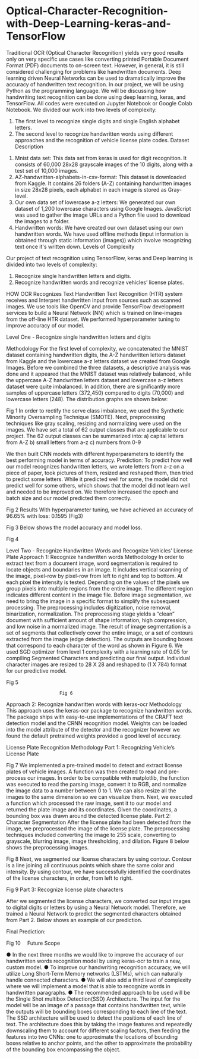 # Optical-Character-Recognition-with-Deep-Learning-keras-and-TensorFlow
Traditional OCR (Optical Character Recognition) yields very good results only on very specific use cases like converting printed Portable Document Format (PDF) documents to on-screen text. However, in general, it is still considered challenging for problems like handwritten documents.
Deep learning driven Neural Networks can be used to dramatically improve the accuracy of handwritten text recognition. In our project, we will be using Python as the programming language. We will be discussing how handwriting text recognition can be done using deep learning, keras, and TensorFlow. 
All codes were executed on Jupyter Notebook or Google Colab Notebook. We divided our work into two levels of complexity:
1.	The first level to recognize single digits and single English alphabet letters. 
2.	The second level to recognize handwritten words using different approaches and the recognition of vehicle license plate codes. 
Dataset Description

1)	Mnist data set: This data set from keras is used for digit recognition. It consists of 60,000 28x28 grayscale images of the 10 digits, along with a test set of 10,000 images.
2)	AZ-handwritten-alphabets-in-csv-format: This dataset is downloaded from Kaggle. It contains 26 folders (A-Z) containing handwritten images in size 28x28 pixels, each alphabet in each image is stored as Gray-level.
3)	Our own data set of lowercase a-z letters: We generated our own dataset of 1,200 lowercase characters using Google Images. JavaScript was used to gather the image URLs and a Python file used to download the images to a folder.
4)	Handwritten words: We have created our own dataset using our own handwritten words. We have used offline methods (input information is obtained through static information (images)) which involve recognizing text once it's written down.
Levels of Complexity

Our project of text recognition using TensorFlow, keras and Deep learning is divided into two levels of complexity:
1) Recognize single handwritten letters and digits.
2) Recognize handwritten words and recognize vehicles’ license plates. 

HOW OCR Recognizes Text
Handwritten Text Recognition (HTR) system receives and Interpret handwritten input from sources such as scanned images. We use tools like OpenCV and provide TensorFlow development services to build a Neural Network (NN) which is trained on line-images from the off-line HTR dataset. We performed hyperparameter tuning to improve accuracy of our model.

Level One - Recognize single handwritten letters and digits

Methodology
For the first level of complexity, we concatenated the MNIST dataset containing handwritten digits, the A-Z handwritten letters dataset from Kaggle and the lowercase a-z letters dataset we created from Google Images. Before we combined the three datasets, a descriptive analysis was done and it appeared that the MNIST dataset was relatively balanced, while the uppercase A-Z handwritten letters dataset and lowercase a-z letters dataset were quite imbalanced. In addition, there are significantly more samples of uppercase letters (372,450) compared to digits (70,000) and lowercase letters (248). The distribution graphs are shown below: 

Fig 1
In order to rectify the serve class imbalance, we used the Synthetic Minority Oversampling Technique (SMOTE).
Next, preprocessing techniques like gray scaling, resizing and normalizing were used on the images. We have set a total of 62 output classes that are applicable to our project. The 62 output classes can be summarized into: 
a)	capital letters from A-Z 
b)	small letters from a-z
c)	numbers from 0-9

We then built CNN models with different hyperparameters to identify the best performing model in terms of accuracy.
Prediction: To predict how well our model recognizes handwritten letters, we wrote letters from a-z on a piece of paper, took pictures of them, resized and reshaped them, then tried to predict some letters. While it predicted well for some, the model did not predict well for some others, which shows that the model did not learn well and needed to be improved on. We therefore increased the epoch and batch size and our model predicted them correctly.
 
Fig 2
Results
With hyperparameter tuning, we have achieved an accuracy of 96.65% with loss: 0.1595 (Fig3)
  
Fig 3
Below shows the model accuracy and model loss.
  
Fig 4
 
Level Two - Recognize Handwritten Words and Recognize Vehicles’ License Plate
Approach 1: Recognize handwritten words
Methodology
In order to extract text from a document image, word segmentation is required to locate objects and boundaries in an image. It includes vertical scanning of the image, pixel-row by pixel-row from left to right and top to bottom. At each pixel the intensity is tested. Depending on the values of the pixels we group pixels into multiple regions from the entire image. The different region indicates different content in the image file.
Before image segmentation, we need to bring the image in a specific format to simplify the subsequent processing. The preprocessing includes digitization, noise removal, binarization, normalization. The preprocessing stage yields a “clean” document with sufficient amount of shape information, high compression, and low noise in a normalized image.
The result of image segmentation is a set of segments that collectively cover the entire image, or a set of contours extracted from the image (edge detection). The outputs are bounding boxes that correspond to each character of the word as shown in Figure 6.
We used SGD optimizer from level 1 complexity with a learning rate of 0.05 for compiling Segmented Characters and predicting our final output. 
Individual character images are resized to 28 X 28 and reshaped to (1 X 784) format for our predictive model.

 
Fig 5
 
						Fig 6
Approach 2: Recognize handwritten words with keras-ocr
Methodology
This approach uses the keras-ocr package to recognize handwritten words. The package ships with easy-to-use implementations of the CRAFT text detection model and the CRNN recognition model. Weights can be loaded into the model attribute of the detector and the recognizer however we found the default pretrained weights provided a good level of accuracy.




License Plate Recognition
Methodology
Part 1: Recognizing Vehicle’s License Plate
 
 Fig 7
We implemented a pre-trained model to detect and extract license plates of vehicle images. A function was then created to read and pre-process our images. In order to be compatible with matplotlib, the function was executed to read the parsing image, convert it to RGB, and normalize the image data to a number between 0 to 1. We can also resize all the images to the same dimension so we can visualize them.
Next, we executed a function which processed the raw image, sent it to our model and returned the plate image and its coordinates. Given the coordinates, a bounding box was drawn around the detected license plate.
Part 2: Character Segmentation
After the license plate had been detected from the image, we preprocessed the image of the license plate. The preprocessing techniques included converting the image to 255 scale, converting to grayscale, blurring image, image thresholding, and dilation. Figure 8 below shows the preprocessing images.
 
Fig 8
Next, we segmented our license characters by using contour. Contour is a line joining all continuous points which share the same color and intensity. By using contour, we have successfully identified the coordinates of the license characters, in order, from left to right.
 
Fig 9
Part 3: Recognize license plate characters

After we segmented the license characters, we converted our input images to digital digits or letters by using a Neural Network model. Therefore, we trained a Neural Network to predict the segmented characters obtained from Part 2. Below shows an example of our prediction.

Final Prediction:
 
Fig 10 
Future Scope

●	In the next three months we would like to improve the accuracy of our handwritten words recognition model by using keras-ocr to train a new, custom model.
●	To improve our handwriting recognition accuracy, we will utilize Long Short-Term Memory networks (LSTMs), which can naturally handle connected characters. 
●	We will also add a third level of complexity where we will implement a model that is able to recognize words in handwritten paragraphs. 
●	The recommended approach to be used will be the Single Shot multibox Detection(SSD) Architecture. The input for the model will be an image of a passage that contains handwritten text, while the outputs will be bounding boxes corresponding to each line of the text. The SSD architecture will be used to detect the positions of each line of text. The architecture does this by taking the image features and repeatedly downscaling them to account for different scaling factors, then feeding the features into two CNNs: one to approximate the locations of bounding boxes relative to anchor points, and the other to approximate the probability of the bounding box encompassing the object.
